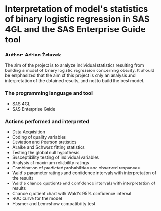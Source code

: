 # Interpretation of model's statistics of binary logistic regression in SAS 4GL and the SAS Enterprise Guide tool
### Author: Adrian Żelazek

The aim of the project is to analyze individual statistics resulting from building a model of binary logistic regression concerning obesity. It should be emphasized that the aim of this project is only an analysis and interpretation of the obtained results, and not to build the best model.  

### The programming language and tool
* SAS 4GL
* SAS Enterprise Guide

### Actions performed and interpreted
* Data Acquisition
* Coding of quality variables
* Deviation and Pearson statistics
* Akaike and Schwarz fitting statistics
* Testing the global null hypothesis
* Susceptibility testing of individual variables
* Analysis of maximum reliability ratings
* Combination of predicted probabilities and observed responses
* Wald's parameter ratings and confidence intervals with interpretation of the results
* Wald's chance quotients and confidence intervals with interpretation of results
* Chance quotient chart with Wald's 95% confidence interval
* ROC curve for the model
* Hosmer and Lemeshow compatibility test
